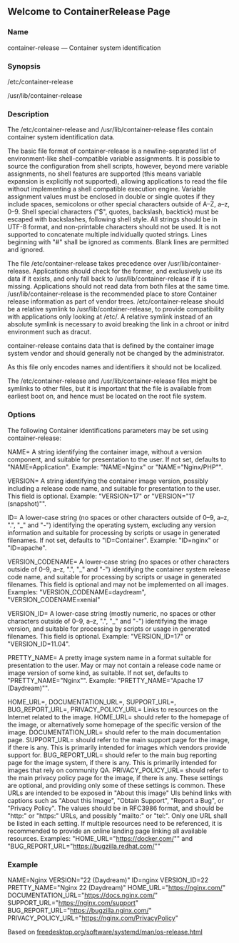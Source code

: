 ## Welcome to ContainerRelease Page

### Name

container-release — Container system identification

### Synopsis
/etc/container-release

/usr/lib/container-release

### Description

The /etc/container-release and /usr/lib/container-release files contain container system identification data.

The basic file format of container-release is a newline-separated list of environment-like shell-compatible variable assignments. It is possible to source the configuration from shell scripts, however, beyond mere variable assignments, no shell features are supported (this means variable expansion is explicitly not supported), allowing applications to read the file without implementing a shell compatible execution engine. Variable assignment values must be enclosed in double or single quotes if they include spaces, semicolons or other special characters outside of A–Z, a–z, 0–9. Shell special characters ("$", quotes, backslash, backtick) must be escaped with backslashes, following shell style. All strings should be in UTF-8 format, and non-printable characters should not be used. It is not supported to concatenate multiple individually quoted strings. Lines beginning with "#" shall be ignored as comments. Blank lines are permitted and ignored.

The file /etc/container-release takes precedence over /usr/lib/container-release. Applications should check for the former, and exclusively use its data if it exists, and only fall back to /usr/lib/container-release if it is missing. Applications should not read data from both files at the same time. /usr/lib/container-release is the recommended place to store Container release information as part of vendor trees. /etc/container-release should be a relative symlink to /usr/lib/container-release, to provide compatibility with applications only looking at /etc/. A relative symlink instead of an absolute symlink is necessary to avoid breaking the link in a chroot or initrd environment such as dracut.

container-release contains data that is defined by the container image system vendor and should generally not be changed by the administrator.

As this file only encodes names and identifiers it should not be localized.

The /etc/container-release and /usr/lib/container-release files might be symlinks to other files, but it is important that the file is available from earliest boot on, and hence must be located on the root file system.

### Options

The following Container identifications parameters may be set using container-release:

NAME=
A string identifying the container image, without a version component, and suitable for presentation to the user. If not set, defaults to "NAME=Application". Example: "NAME=Nginx" or "NAME="Nginx/PHP"".

VERSION=
A string identifying the container image version, possibly including a release code name, and suitable for presentation to the user. This field is optional. Example: "VERSION=17" or "VERSION="17 (snapshot)"".

ID=
A lower-case string (no spaces or other characters outside of 0–9, a–z, ".", "_" and "-") identifying the operating system, excluding any version information and suitable for processing by scripts or usage in generated filenames. If not set, defaults to "ID=Container". Example: "ID=nginx" or "ID=apache".

VERSION_CODENAME=
A lower-case string (no spaces or other characters outside of 0–9, a–z, ".", "_" and "-") identifying the container system release code name, and suitable for processing by scripts or usage in generated filenames. This field is optional and may not be implemented on all images. Examples: "VERSION_CODENAME=daydream", "VERSION_CODENAME=xenial"

VERSION_ID=
A lower-case string (mostly numeric, no spaces or other characters outside of 0–9, a–z, ".", "_" and "-") identifying the image version, and suitable for processing by scripts or usage in generated filenames. This field is optional. Example: "VERSION_ID=17" or "VERSION_ID=11.04".

PRETTY_NAME=
A pretty image system name in a format suitable for presentation to the user. May or may not contain a release code name or image version of some kind, as suitable. If not set, defaults to "PRETTY_NAME="Nginx"". Example: "PRETTY_NAME="Apache 17 (Daydream)"".

HOME_URL=, DOCUMENTATION_URL=, SUPPORT_URL=, BUG_REPORT_URL=, PRIVACY_POLICY_URL=
Links to resources on the Internet related to the image. HOME_URL= should refer to the homepage of the image, or alternatively some homepage of the specific version of the image. DOCUMENTATION_URL= should refer to the main documentation page. SUPPORT_URL= should refer to the main support page for the image, if there is any. This is primarily intended for images which vendors provide support for. BUG_REPORT_URL= should refer to the main bug reporting page for the image system, if there is any. This is primarily intended for images that rely on community QA. PRIVACY_POLICY_URL= should refer to the main privacy policy page for the image, if there is any. These settings are optional, and providing only some of these settings is common. These URLs are intended to be exposed in "About this image" UIs behind links with captions such as "About this Image", "Obtain Support", "Report a Bug", or "Privacy Policy". The values should be in RFC3986 format, and should be "http:" or "https:" URLs, and possibly "mailto:" or "tel:". Only one URL shall be listed in each setting. If multiple resources need to be referenced, it is recommended to provide an online landing page linking all available resources. Examples: "HOME_URL="https://docker.com/"" and "BUG_REPORT_URL="https://bugzilla.redhat.com/""

### Example
NAME=Nginx
VERSION="22 (Daydream)"
ID=nginx
VERSION_ID=22
PRETTY_NAME="Nginx 22 (Daydream)"
HOME_URL="https://nginx.com/"
DOCUMENTATION_URL="https://docs.nginx.com/"
SUPPORT_URL="https://nginx.com/support"
BUG_REPORT_URL="https://bugzilla.nginx.com/"
PRIVACY_POLICY_URL="https://nginx.com/PrivacyPolicy"



Based on [freedesktop.org/software/systemd/man/os-release.html](https://www.freedesktop.org/software/systemd/man/os-release.html)

